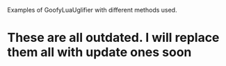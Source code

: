 Examples of GoofyLuaUglifier with different methods used.

# These are all outdated. I will replace them all with update ones soon
